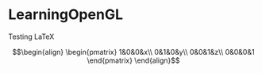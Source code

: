 # LearningOpenGL

Testing LaTeX

$$\begin{align}
\begin{pmatrix}
  1&0&0&x\\
  0&1&0&y\\
  0&0&1&z\\
  0&0&0&1
\end{pmatrix}
\end{align}$$

